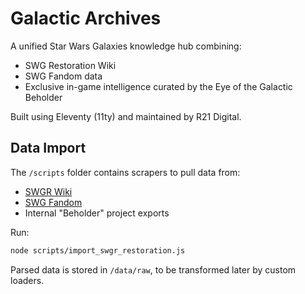# Galactic Archives

A unified Star Wars Galaxies knowledge hub combining:
- SWG Restoration Wiki
- SWG Fandom data
- Exclusive in-game intelligence curated by the Eye of the Galactic Beholder

Built using Eleventy (11ty) and maintained by R21 Digital.

## Data Import

The `/scripts` folder contains scrapers to pull data from:

- [SWGR Wiki](https://swgr.org/wiki/)
- [SWG Fandom](https://swg.fandom.com/wiki/)
- Internal "Beholder" project exports

Run:

```bash
node scripts/import_swgr_restoration.js
```

Parsed data is stored in `/data/raw`, to be transformed later by custom loaders.
